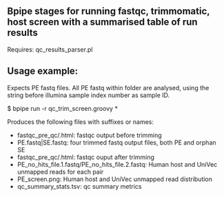 Bpipe stages for running fastqc, trimmomatic, host screen with a summarised table of run results
--------------

Requires: qc_results_parser.pl

Usage example:
--------------

Expects PE fastq files. All PE fastq within folder are analysed, using the string before illumina sample index number as sample ID.

  $ bpipe run -r qc_trim_screen.groovy *
  
Produces the following files with suffixes or names:
 
- fastqc_pre_qc/.html: fastqc output before trimming
- PE.fastq|SE.fastq: four trimmed fastq output files, both PE and orphan SE
- fastqc_pre_qc/.html: fastqc ouput after trimming
- PE_no_hits_file.1.fastq/PE_no_hits_file.2.fastq: Human host and UniVec unmapped reads for each pair
- PE_screen.png: Human host and UniVec unmapped read distribution
- qc_summary_stats.tsv: qc summary metrics


